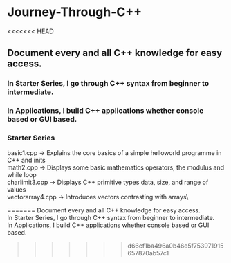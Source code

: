 # Journey-Through-C++
<<<<<<< HEAD
## Document every and all C++ knowledge for easy access.
### In Starter Series, I go through C++ syntax from beginner to intermediate. 
### In Applications, I build C++ applications whether console based or GUI based. 

### Starter Series
basic1.cpp -> Explains the core basics of a simple helloworld programme in C++ and inits\
math2.cpp -> Displays some basic mathematics operators, the modulus and while loop\
charlimit3.cpp -> Displays C++ primitive types data, size, and range of values\
vectorarray4.cpp -> Introduces vectors contrasting with arrays\

=======
Document every and all C++ knowledge for easy access.\
In Starter Series, I go through C++ syntax from beginner to intermediate. \
In Applications, I build C++ applications whether console based or GUI based. 
>>>>>>> d66cf1ba496a0b46e5f753971915657870ab57c1
